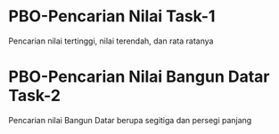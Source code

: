 # PBO-Pencarian Nilai Task-1
Pencarian nilai tertinggi, nilai terendah, dan rata ratanya
# PBO-Pencarian Nilai Bangun Datar Task-2
Pencarian nilai Bangun Datar berupa segitiga dan persegi panjang
